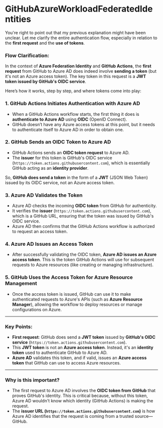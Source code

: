 # GitHubAzureWorkloadFederatedIdentities

You're right to point out that my previous explanation might have been unclear. Let me clarify the entire authentication flow, especially in relation to the **first request** and the **use of tokens**.

### Flow Clarification:

In the context of **Azure Federation Identity** and **GitHub Actions**, the **first request** from GitHub to Azure AD does indeed involve **sending a token** (but it's not an Azure access token). The key token in this request is a **JWT token issued by GitHub's OIDC service**.

Here’s how it works, step by step, and where tokens come into play:

### 1. **GitHub Actions Initiates Authentication with Azure AD**

- When a GitHub Actions workflow starts, the first thing it does is **authenticate to Azure AD** using **OIDC** (OpenID Connect).
- GitHub doesn’t have any Azure access tokens at this point, but it needs to authenticate itself to Azure AD in order to obtain one.

### 2. **GitHub Sends an OIDC Token to Azure AD**

- GitHub Actions sends an **OIDC token request** to Azure AD.
- The **issuer** for this token is GitHub's OIDC service (`https://token.actions.githubusercontent.com`), which is essentially GitHub acting as an **identity provider**.

So, **GitHub does send a token** in the form of a **JWT** (JSON Web Token) issued by its OIDC service, not an Azure access token.

### 3. **Azure AD Validates the Token**

- Azure AD checks the incoming **OIDC token** from GitHub for authenticity.
- It verifies the **issuer** (`https://token.actions.githubusercontent.com`), which is a GitHub URL, ensuring that the token was issued by GitHub's OIDC service.
- Azure AD then confirms that the GitHub Actions workflow is authorized to request an access token.

### 4. **Azure AD Issues an Access Token**

- After successfully validating the OIDC token, **Azure AD issues an Azure access token**. This is the token GitHub Actions will use for subsequent requests to Azure resources (like creating or managing infrastructure).

### 5. **GitHub Uses the Access Token for Azure Resource Management**

- Once the access token is issued, GitHub can use it to make authenticated requests to Azure's APIs (such as **Azure Resource Manager**), allowing the workflow to deploy resources or manage configurations on Azure.

---

### Key Points:

- **First request**: GitHub does send a **JWT token** issued by **GitHub's OIDC service** (`https://token.actions.githubusercontent.com`).
- This **JWT token** is not an **Azure access token**. Instead, it's an **identity token** used to authenticate GitHub to Azure AD.
- **Azure AD** validates this token, and if valid, issues an **Azure access token** that GitHub can use to access Azure resources.

---

### Why is this important?

- The first request to Azure AD involves the **OIDC token from GitHub** that proves GitHub's identity. This is critical because, without this token, Azure AD wouldn't know which identity (GitHub Actions) is making the request.
- The **issuer URL (`https://token.actions.githubusercontent.com`)** is how Azure AD identifies that the request is coming from a trusted source—GitHub.
